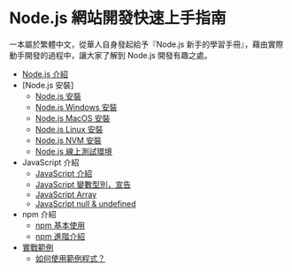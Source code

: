 # Node.js 網站開發快速上手指南

一本屬於繁體中文，從華人自身發起給予『Node.js 新手的學習手冊』，藉由實際動手開發的過程中，讓大家了解到 Node.js 開發有趣之處。

* [Node.js 介紹](intro/nodejs.md)
* [Node.js 安裝]
  * [Node.js 安裝](install/installNode.md)
  * [Node.js Windows 安裝](install/installWindowsNode.md)
  * [Node.js MacOS 安裝](install/installMacOSNode.md)
  * [Node.js Linux 安裝](install/installLinuxNode.md)
  * [Node.js NVM 安裝](install/installNvmNode.md)
  * [Node.js 線上測試環境](install/onlineEnv.md)
* JavaScript 介紹
  * [JavaScript 介紹](javascript_tour/introjs.md)
  * [JavaScript 變數型別，宣告](javascript_tour/variablejs.md)
  * [JavaScript Array](javascript_tour/array.md)
  * [JavaScript null & undefined](javascript_tour/undefinednulljs.md)
* npm 介紹
  * [npm 基本使用](npm_tour/intro_npm.md)
  * [npm 進階介紹](npm_tour/parameter_npm.md)
* [實戰範例](install/installNode.md)
  * [如何使用範例程式？](example/howto.md)
